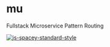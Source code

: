 # mu

Fullstack Microservice Pattern Routing


[![js-spacey-standard-style](https://img.shields.io/badge/code--style-spacey--standard-brightgreen.svg)](https://github.com/davidmarkclements/spacey-standard)